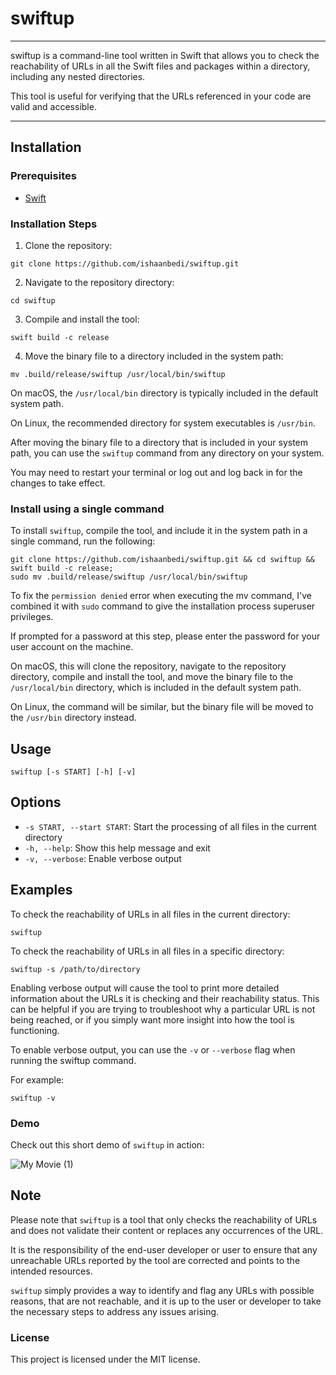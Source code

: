 # swiftup
***
swiftup is a command-line tool written in Swift that allows you to check the reachability of URLs in all the Swift files and packages within a directory, including any nested directories. 

This tool is useful for verifying that the URLs referenced in your code are valid and accessible.
***


## Installation

### Prerequisites
- [Swift](https://www.swift.org/download/)

### Installation Steps
1. Clone the repository:

```
git clone https://github.com/ishaanbedi/swiftup.git
```

2. Navigate to the repository directory:

```
cd swiftup
```

3. Compile and install the tool:
```
swift build -c release
```
4. Move the binary file to a directory included in the system path:
```
mv .build/release/swiftup /usr/local/bin/swiftup
```

On macOS, the `/usr/local/bin` directory is typically included in the default system path. 

On Linux, the recommended directory for system executables is `/usr/bin`.

After moving the binary file to a directory that is included in your system path, you can use the `swiftup` command from any directory on your system. 

You may need to restart your terminal or log out and log back in for the changes to take effect.

### Install using a single command
To install `swiftup`, compile the tool, and include it in the system path in a single command, run the following:

```
git clone https://github.com/ishaanbedi/swiftup.git && cd swiftup && swift build -c release;
sudo mv .build/release/swiftup /usr/local/bin/swiftup
```
To fix the `permission denied` error when executing the mv command, I've combined it with `sudo` command to give the installation process superuser privileges. 

If prompted for a password at this step, please enter the password for your user account on the machine.

On macOS, this will clone the repository, navigate to the repository directory, compile and install the tool, and move the binary file to the `/usr/local/bin` directory, which is included in the default system path.

On Linux, the command will be similar, but the binary file will be moved to the `/usr/bin` directory instead.



## Usage
```
swiftup [-s START] [-h] [-v]
```

## Options
- `-s START, --start START`: Start the processing of all files in the current directory
- `-h, --help`: Show this help message and exit
- `-v, --verbose`: Enable verbose output

## Examples
To check the reachability of URLs in all files in the current directory:

```
swiftup
```
To check the reachability of URLs in all files in a specific directory:

```
swiftup -s /path/to/directory
```

Enabling verbose output will cause the tool to print more detailed information about the URLs it is checking and their reachability status. This can be helpful if you are trying to troubleshoot why a particular URL is not being reached, or if you simply want more insight into how the tool is functioning.

To enable verbose output, you can use the `-v` or `--verbose` flag when running the swiftup command. 

For example:

```
swiftup -v
```

### Demo
Check out this short demo of `swiftup` in action:

![My Movie (1)](https://user-images.githubusercontent.com/39641326/208293712-72221e82-9173-4d41-9004-c63d48a499cb.gif)



## Note
Please note that `swiftup` is a tool that only checks the reachability of URLs and does not validate their content or replaces any occurrences of the URL. 

It is the responsibility of the end-user developer or user to ensure that any unreachable URLs reported by the tool are corrected and points to the intended resources. 

`swiftup` simply provides a way to identify and flag any URLs with possible reasons, that are not reachable, and it is up to the user or developer to take the necessary steps to address any issues arising.

### License
This project is licensed under the MIT license.


